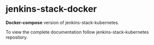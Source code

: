 # jenkins-stack-docker

**Docker-compose** version of jenkins-stack-kubernetes.

To view the complete documentation follow jenkins-stack-kubernetes repository.
